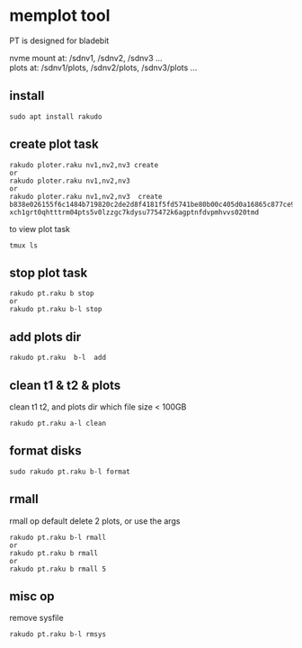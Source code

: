 # memplot tool
PT is designed for bladebit

nvme mount at: /sdnv1, /sdnv2, /sdnv3 ...  
plots at: /sdnv1/plots, /sdnv2/plots, /sdnv3/plots ... 


## install
```
sudo apt install rakudo
```

## create plot task
```
rakudo ploter.raku nv1,nv2,nv3 create
or 
rakudo ploter.raku nv1,nv2,nv3
or 
rakudo ploter.raku nv1,nv2,nv3  create b838e026155f6c1484b719820c2de2d8f4181f5fd5741be80b00c405d0a16865c877ce9f6e47a306dc6225cc6f3cefb5  xch1grt0qhtttrm04pts5v0lzzgc7kdysu775472k6agptnfdvpmhvvs020tmd
```

to view plot task
```
tmux ls  
```

## stop plot task
```
rakudo pt.raku b stop
or 
rakudo pt.raku b-l stop
```

## add plots dir
```
rakudo pt.raku  b-l  add
```

## clean t1 & t2 & plots
clean t1 t2, and plots dir which file size < 100GB
```
rakudo pt.raku a-l clean
```

## format disks
```
sudo rakudo pt.raku b-l format
```


## rmall
rmall op default delete 2 plots, or use the args
```
rakudo pt.raku b-l rmall
or
rakudo pt.raku b rmall
or 
rakudo pt.raku b rmall 5
```


## misc op
remove sysfile 
```
rakudo pt.raku b-l rmsys
```




